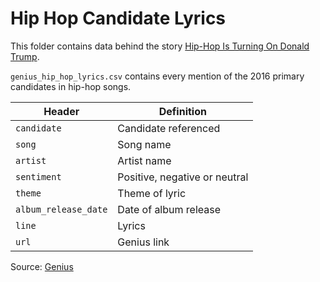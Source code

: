 # Hip Hop Candidate Lyrics

This folder contains data behind the story [ Hip-Hop Is Turning On Donald Trump](http://projects.fivethirtyeight.com/clinton-trump-hip-hop-lyrics/).

`genius_hip_hop_lyrics.csv` contains every mention of the 2016 primary candidates in hip-hop songs.

Header | Definition
---|---------
`candidate` | Candidate referenced
`song` | Song name
`artist` | Artist name
`sentiment` | Positive, negative or neutral
`theme` | Theme of lyric
`album_release_date` | Date of album release
`line` | Lyrics
`url` | Genius link

Source: [Genius](http://genius.com/)